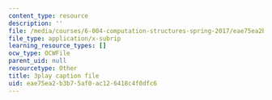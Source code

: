 ```yaml
---
content_type: resource
description: ''
file: /media/courses/6-004-computation-structures-spring-2017/eae75ea2b3b75af0ac126418c4f0dfc6_R7U0Xezxo_0.vtt
file_type: application/x-subrip
learning_resource_types: []
ocw_type: OCWFile
parent_uid: null
resourcetype: Other
title: 3play caption file
uid: eae75ea2-b3b7-5af0-ac12-6418c4f0dfc6
---
```

